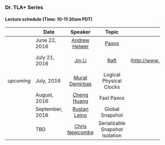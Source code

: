 ### Dr. TLA+ Series

#### Lecture schedule (Time: 10-11:30am PDT)

|            | Date          | Speaker       | Topic |  Media      |
|:----------:| ------------- |:-------------:| :----:| :----------:|
|            | June 22, 2016 | [Andrew Helwer](https://www.linkedin.com/in/ahelwer) | [Paxos](./paxos_lecture.md) | [video](https://www.youtube.com/watch?v=zCaJSrTmUFA), [slides](http://www.slideshare.net/DrTlaplusSeries/dr-tla-series-paxos)
|            | July 21, 2016 | [Jin Li](http://research.microsoft.com/~jinl) | [Raft](./raft_lecture.md) | [video](https://www.youtube.com/watch?v=6Kwx8zfGW0Y), [slides] (http://www.slideshare.net/DrTlaplusSeries/dr-tla-series-raft-jin-li)
| *upcoming* | July, 2016    | [Murat Demirbas](http://www.cse.buffalo.edu/~demirbas/) | Logical Physical Clocks | 
|            | August, 2016  | [Cheng Huang](http://research.microsoft.com/~chengh) | Fast Paxos | 
|            | September, 2016  | [Rustan Leino](http://research.microsoft.com/~leino) | Global Snapshot | 
|            | TBD | [Chris Newcombe](https://www.linkedin.com/in/chris-newcombe-b33a081) | Serializable Snapshot Isolation | 


